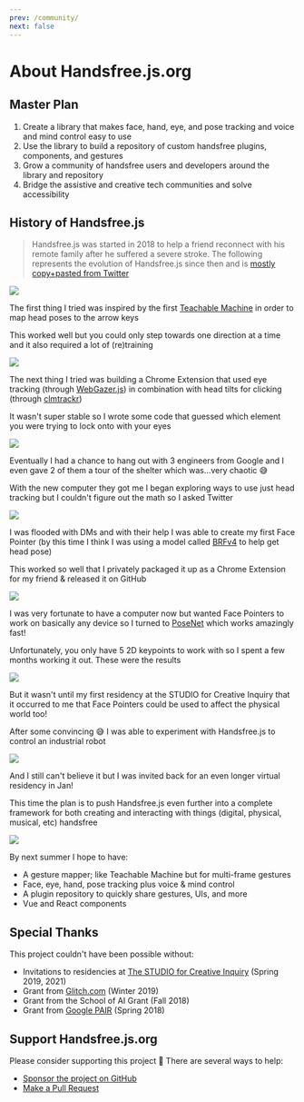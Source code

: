 ```yaml
---
prev: /community/
next: false
---
```

# About Handsfree.js.org

## Master Plan

1. Create a library that makes face, hand, eye, and pose tracking and voice and mind control easy to use 
2. Use the library to build a repository of custom handsfree plugins, components, and gestures
3. Grow a community of handsfree users and developers around the library and repository
4. Bridge the assistive and creative tech communities and solve accessibility

## History of Handsfree.js

> Handsfree.js was started in 2018 to help a friend reconnect with his remote family after he suffered a severe stroke. The following represents the evolution of Handsfree.js since then and is [mostly copy+pasted from Twitter](https://twitter.com/MIDIBlocks/status/1338244981295747072)

<div class="window mb-md">
  <div class="window-body">
    <div class="row">
      <div class="col-6"><img src="https://media4.giphy.com/media/8OcbxAFoEIyI2PtjA8/giphy.gif"></div>
      <div class="col-6">
        <p>The first thing I tried was inspired by the first <a href="https://teachablemachine.withgoogle.com/">Teachable Machine</a> in order to map head poses to the arrow keys</p>
        <p>This worked well but you could only step towards one direction at a time and it also required a lot of (re)training</p>
      </div>
    </div>
  </div>
</div>

<div class="window mb-md">
  <div class="window-body">
    <div class="row">
      <div class="col-6"><img src="https://media1.giphy.com/media/sCsrofiPuBhavjelCo/giphy.gif"></div>
      <div class="col-6">
        <p>The next thing I tried was building a Chrome Extension that used eye tracking (through <a href="https://webgazer.cs.brown.edu/">WebGazer.js</a>) in combination with head tilts for clicking (through <a href="https://github.com/auduno/clmtrackr">clmtrackr</a>)</p>
        <p>It wasn't super stable so I wrote some code that guessed which element you were trying to lock onto with your eyes</p>
      </div>
    </div>
  </div>
</div>

<div class="window mb-md">
  <div class="window-body">
    <div class="row">
      <div class="col-6"><img src="https://i.imgur.com/Hbb47Hh.jpg"></div>
      <div class="col-6">
        <p>Eventually I had a chance to hang out with 3 engineers from Google and I even gave 2 of them a tour of the shelter which was...very chaotic 😅</p>
        <p>With the new computer they got me I began exploring ways to use just head tracking but I couldn't figure out the math so I asked Twitter</p>
      </div>
    </div>
  </div>
</div>

<div class="window mb-md">
  <div class="window-body">
    <div class="row">
      <div class="col-6"><img src="https://media0.giphy.com/media/poX4WIdtkUVXRIU4df/giphy.gif"></div>
      <div class="col-6">
        <p>I was flooded with DMs and with their help I was able to create my first Face Pointer (by this time I think I was using a model called <a href="https://github.com/Tastenkunst/brfv4_javascript_examples">BRFv4</a> to help get head pose)</p>
        <p>This worked so well that I privately packaged it up as a Chrome Extension for my friend & released it on GitHub</p>
      </div>
    </div>
  </div>
</div>

<div class="window mb-md">
  <div class="window-body">
    <div class="row">
      <div class="col-6"><img src="https://media1.giphy.com/media/KW2zd3poZndob6UYwA/giphy.gif"></div>
      <div class="col-6">
        <p>I was very fortunate to have a computer now but wanted Face Pointers to work on basically any device so I turned to <a href="https://github.com/tensorflow/tfjs-models/tree/master/posenet">PoseNet</a> which works amazingly fast!</p>
        <p>Unfortunately, you only have 5 2D keypoints to work with so I spent a few months working it out. These were the results</p>
      </div>
    </div>
  </div>
</div>

<div class="window mb-md">
  <div class="window-body">
    <div class="row">
      <div class="col-6"><img src="https://media3.giphy.com/media/BHdfIcCsGCNlIAnKD7/giphy.gif"></div>
      <div class="col-6">
        <p>But it wasn't until my first residency at the STUDIO for Creative Inquiry that it occurred to me that Face Pointers could be used to affect the physical world too!</p>
        <p>After some convincing 😅 I was able to experiment with Handsfree.js to control an industrial robot</p>
      </div>
    </div>
  </div>
</div>

<div class="window mb-md">
  <div class="window-body">
    <div class="row">
      <div class="col-6"><img src="https://media3.giphy.com/media/FxLUuTSxXjJPx8K9L4/giphy.gif"></div>
      <div class="col-6">
        <p>And I still can't believe it but I was invited back for an even longer virtual residency in Jan!</p>
        <p>This time the plan is to push Handsfree.js even further into a complete framework for both creating and interacting with things (digital, physical, musical, etc) handsfree</p>
      </div>
    </div>
  </div>
</div>

<div class="window mb-md">
  <div class="window-body">
    <div class="row">
      <div class="col-6"><img src="https://media1.giphy.com/media/mssf4vZa4gO5rZyItA/giphy.gif"></div>
      <div class="col-6">
        <p>By next summer I hope to have:</p>
        <ul>
          <li>A gesture mapper; like Teachable Machine but for multi-frame gestures</li>
          <li>Face, eye, hand, pose tracking plus voice & mind control</li>
          <li>A plugin repository to quickly share gestures, UIs, and more</li>
          <li>Vue and React components</li>
        </ul>
      </div>
    </div>
  </div>
</div>

## Special Thanks

This project couldn't have been possible without:

- Invitations to residencies at [The STUDIO for Creative Inquiry]() (Spring 2019, 2021)
- Grant from [Glitch.com](https://glitch.com) (Winter 2019)
- Grant from the School of AI Grant (Fall 2018)
- Grant from [Google PAIR](https://pair.withgoogle.com/) (Spring 2018)

## Support Handsfree.js.org

Please consider supporting this project 💜 There are several ways to help:

- [Sponsor the project on GitHub](https://github.com/sponsors/midiblocks)
- [Make a Pull Request](https://github.com/midiblocks)